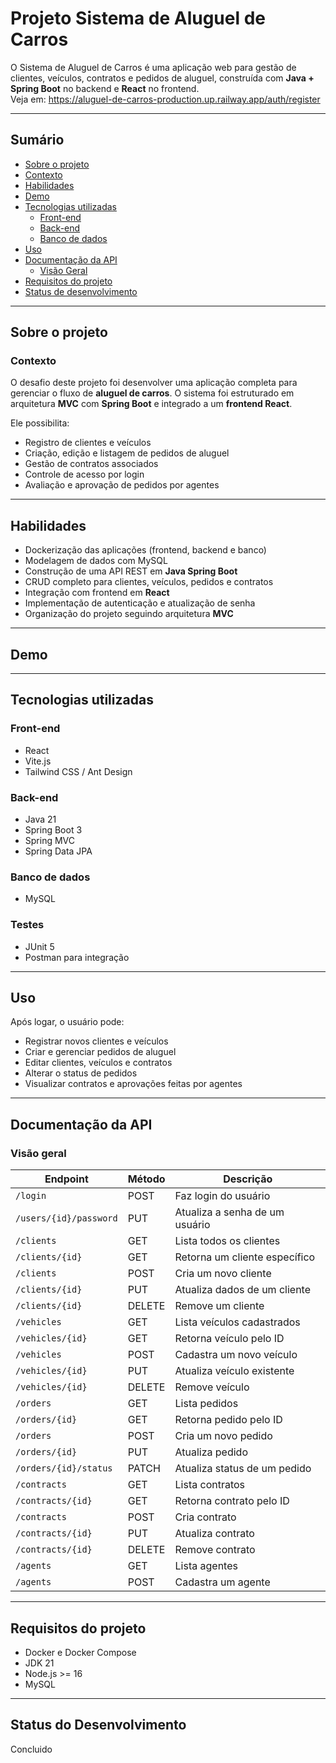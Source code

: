 # Projeto Sistema de Aluguel de Carros

O Sistema de Aluguel de Carros é uma aplicação web para gestão de clientes, veículos, contratos e pedidos de aluguel, construída com **Java + Spring Boot** no backend e **React** no frontend.  
Veja em: https://aluguel-de-carros-production.up.railway.app/auth/register

---

## Sumário
- [Sobre o projeto](#sobre-o-projeto)  
- [Contexto](#contexto)  
- [Habilidades](#habilidades)  
- [Demo](#demo)  
- [Tecnologias utilizadas](#tecnologias-utilizadas)  
  - [Front-end](#front-end)  
  - [Back-end](#back-end)  
  - [Banco de dados](#banco-de-dados)  
- [Uso](#uso)  
- [Documentação da API](#documentação-da-api)  
  - [Visão Geral](#visão-geral)  
- [Requisitos do projeto](#requisitos-do-projeto)  
- [Status de desenvolvimento](#status-de-desenvolvimento)  

---

## Sobre o projeto  

### Contexto  
O desafio deste projeto foi desenvolver uma aplicação completa para gerenciar o fluxo de **aluguel de carros**. O sistema foi estruturado em arquitetura **MVC** com **Spring Boot** e integrado a um **frontend React**.  

Ele possibilita:  
- Registro de clientes e veículos  
- Criação, edição e listagem de pedidos de aluguel  
- Gestão de contratos associados  
- Controle de acesso por login  
- Avaliação e aprovação de pedidos por agentes  

---

## Habilidades
- Dockerização das aplicações (frontend, backend e banco)  
- Modelagem de dados com MySQL  
- Construção de uma API REST em **Java Spring Boot**  
- CRUD completo para clientes, veículos, pedidos e contratos  
- Integração com frontend em **React**  
- Implementação de autenticação e atualização de senha  
- Organização do projeto seguindo arquitetura **MVC**  

---

## Demo  

---

## Tecnologias utilizadas  

### Front-end  
- React  
- Vite.js  
- Tailwind CSS / Ant Design  

### Back-end  
- Java 21  
- Spring Boot 3  
- Spring MVC  
- Spring Data JPA  

### Banco de dados  
- MySQL  

### Testes  
- JUnit 5  
- Postman para integração  

---

## Uso  

Após logar, o usuário pode:  
- Registrar novos clientes e veículos  
- Criar e gerenciar pedidos de aluguel  
- Editar clientes, veículos e contratos  
- Alterar o status de pedidos  
- Visualizar contratos e aprovações feitas por agentes  

---

## Documentação da API  

### Visão geral  

| Endpoint               | Método | Descrição |
|------------------------|--------|------------|
| `/login`               | POST   | Faz login do usuário |
| `/users/{id}/password` | PUT    | Atualiza a senha de um usuário |
| `/clients`             | GET    | Lista todos os clientes |
| `/clients/{id}`        | GET    | Retorna um cliente específico |
| `/clients`             | POST   | Cria um novo cliente |
| `/clients/{id}`        | PUT    | Atualiza dados de um cliente |
| `/clients/{id}`        | DELETE | Remove um cliente |
| `/vehicles`            | GET    | Lista veículos cadastrados |
| `/vehicles/{id}`       | GET    | Retorna veículo pelo ID |
| `/vehicles`            | POST   | Cadastra um novo veículo |
| `/vehicles/{id}`       | PUT    | Atualiza veículo existente |
| `/vehicles/{id}`       | DELETE | Remove veículo |
| `/orders`              | GET    | Lista pedidos |
| `/orders/{id}`         | GET    | Retorna pedido pelo ID |
| `/orders`              | POST   | Cria um novo pedido |
| `/orders/{id}`         | PUT    | Atualiza pedido |
| `/orders/{id}/status`  | PATCH  | Atualiza status de um pedido |
| `/contracts`           | GET    | Lista contratos |
| `/contracts/{id}`      | GET    | Retorna contrato pelo ID |
| `/contracts`           | POST   | Cria contrato |
| `/contracts/{id}`      | PUT    | Atualiza contrato |
| `/contracts/{id}`      | DELETE | Remove contrato |
| `/agents`              | GET    | Lista agentes |
| `/agents`              | POST   | Cadastra um agente |

---
## Requisitos do projeto
- Docker e Docker Compose
- JDK 21
- Node.js >= 16
- MySQL

---

## Status do Desenvolvimento
Concluido

